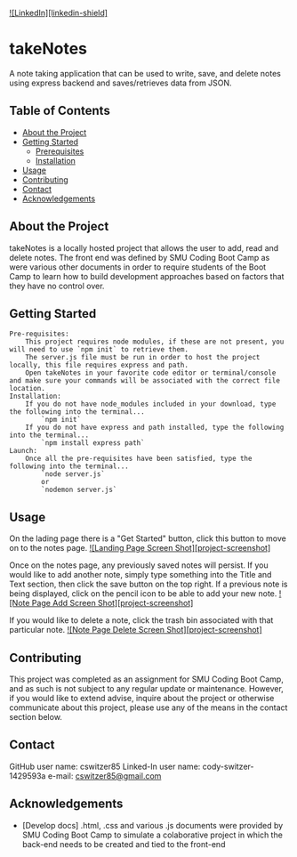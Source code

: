 <!-- Badges-->
[![LinkedIn][linkedin-shield]][linkedin-url]

# takeNotes
A note taking application that can be used to write, save, and delete notes using express backend and saves/retrieves data from JSON.

<!-- TABLE OF CONTENTS -->
## Table of Contents

* [About the Project](#about-the-project)
* [Getting Started](#getting-started)
  * [Prerequisites](#prerequisites)
  * [Installation](#installation)
* [Usage](#usage)
* [Contributing](#contributing)
* [Contact](#contact)
* [Acknowledgements](#acknowledgements)

## About the Project
takeNotes is a locally hosted project that allows the user to add, read and delete notes. The front end was defined by SMU Coding Boot Camp as were various other documents in order to require students of the Boot Camp to learn how to build development approaches based on factors that they have no control over.

## Getting Started
    Pre-requisites:
        This project requires node modules, if these are not present, you will need to use `npm init` to retrieve them.
        The server.js file must be run in order to host the project locally, this file requires express and path.
        Open takeNotes in your favorite code editor or terminal/console and make sure your commands will be associated with the correct file location.
    Installation:
        If you do not have node_modules included in your download, type the following into the terminal...
            `npm init`
        If you do not have express and path installed, type the following into the terminal...
            `npm install express path`
    Launch:
        Once all the pre-requisites have been satisfied, type the following into the terminal...
            `node server.js`
            or
            `nodemon server.js`


## Usage
On the lading page there is a "Get Started" button, click this button to move on to the notes page.
[![Landing Page Screen Shot][project-screenshot]](https://raw.githubusercontent.com/cswitzer85/takeNotes/master/Assets/TakeNotesHome.png?raw=true)

Once on the notes page, any previously saved notes will persist. If you would like to add another note, simply type something into the Title and Text section, then click the save button on the top right. If a previous note is being displayed, click on the pencil icon to be able to add your new note.
[![Note Page Add Screen Shot][project-screenshot]](https://raw.githubusercontent.com/cswitzer85/takeNotes/master/Assets/TakeNotesAdd.png?raw=true)

If you would like to delete a note, click the trash bin associated with that particular note.
[![Note Page Delete Screen Shot][project-screenshot]](https://raw.githubusercontent.com/cswitzer85/takeNotes/master/Assets/TakeNotesDelete.png?raw=true)

## Contributing
This project was completed as an assignment for SMU Coding Boot Camp, and as such is not subject to any regular update or maintenance. However, if you would like to extend advise, inquire about the project or otherwise communicate about this project, please use any of the means in the contact section below.


## Contact
GitHub user name: cswitzer85
Linked-In user name: cody-switzer-1429593a
e-mail: cswitzer85@gmail.com

## Acknowledgements
* [Develop docs] .html, .css and various .js documents were provided by SMU Coding Boot Camp to simulate a colaborative project in which the back-end needs to be created and tied to the front-end

[linkedin-url]: https://linkedin.com/in/cody-switzer-1429593a/